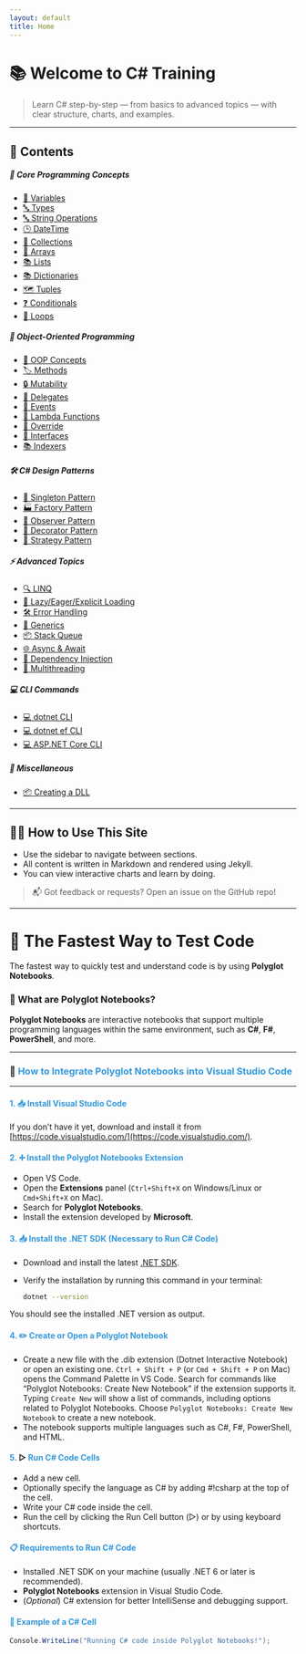 ```yaml
---
layout: default
title: Home
---
```


# 📚 Welcome to C# Training

> Learn C# step-by-step — from basics to advanced topics — with clear structure, charts, and examples.

---

## 📖 Contents

<div class="row row-cols-1 row-cols-md-2 row-cols-lg-3 g-4">

  <!-- Core Programming Concepts -->
  <div class="col">
    <div class="card h-100 border-0 shadow-sm">
      <div class="card-body">
        <h5 class="card-title">🧠 Core Programming Concepts</h5>
        <ul class="list-unstyled mb-0">
          <li><a class="nav-link p-0" href="{{ site.baseurl }}/Variables">🔢 Variables</a></li>
          <li><a class="nav-link p-0" href="{{ site.baseurl }}/Types">🔤 Types</a></li>
          <li><a class="nav-link p-0" href="{{ site.baseurl }}/Strings">🔤 String Operations</a></li>
          <li><a class="nav-link p-0" href="{{ site.baseurl }}/DateTime">🕒 DateTime</a></li>
          <li><a class="nav-link p-0" href="{{ site.baseurl }}/Collections">🧺 Collections</a></li>
          <li><a class="nav-link p-0" href="{{ site.baseurl }}/Arrays">🧱 Arrays</a></li>
          <li><a class="nav-link p-0" href="{{ site.baseurl }}/Lists">📚 Lists</a></li>
          <li><a class="nav-link p-0" href="{{ site.baseurl }}/Dictionaries">📚 Dictionaries</a></li>
          <li><a class="nav-link p-0" href="{{ site.baseurl }}/Tuples">🗺️ Tuples</a></li>
          <li><a class="nav-link p-0" href="{{ site.baseurl }}/Conditionals">❓ Conditionals</a></li>
          <li><a class="nav-link p-0" href="{{ site.baseurl }}/Loops">🔄 Loops</a></li>
        </ul>
      </div>
    </div>
  </div>

  <!-- Object-Oriented Programming -->
  <div class="col">
    <div class="card h-100 border-0 shadow-sm">
      <div class="card-body">
        <h5 class="card-title">🧠 Object-Oriented Programming</h5>
        <ul class="list-unstyled mb-0">
          <li><a class="nav-link p-0" href="{{ site.baseurl }}/Object-Oriented-Programming">🔑 OOP Concepts</a></li>
          <li><a class="nav-link p-0" href="{{ site.baseurl }}/Methods">🏷️ Methods</a></li>
          <li><a class="nav-link p-0" href="{{ site.baseurl }}/Mutability">🔒 Mutability</a></li>
          <li><a class="nav-link p-0" href="{{ site.baseurl }}/Delegates">🧠 Delegates</a></li>
          <li><a class="nav-link p-0" href="{{ site.baseurl }}/Events">📢 Events</a></li>
          <li><a class="nav-link p-0" href="{{ site.baseurl }}/Lambda-Functions">🧠 Lambda Functions</a></li>
          <li><a class="nav-link p-0" href="{{ site.baseurl }}/Override">📘 Override</a></li>
          <li><a class="nav-link p-0" href="{{ site.baseurl }}/Interfaces">📘 Interfaces</a></li>
          <li><a class="nav-link p-0" href="{{ site.baseurl }}/Indexers">📚 Indexers</a></li>
        </ul>
      </div>
    </div>
  </div>

  <!-- Design Patterns -->
  <div class="col">
    <div class="card h-100 border-0 shadow-sm">
      <div class="card-body">
        <h5 class="card-title">🛠️ C# Design Patterns</h5>
        <ul class="list-unstyled mb-0">
          <li><a class="nav-link p-0" href="{{ site.baseurl }}/Singleton-Pattern">🔑 Singleton Pattern</a></li>
          <li><a class="nav-link p-0" href="{{ site.baseurl }}/Factory-Pattern">🏭 Factory Pattern</a></li>
          <li><a class="nav-link p-0" href="{{ site.baseurl }}/Observer-Pattern">👀 Observer Pattern</a></li>
          <li><a class="nav-link p-0" href="{{ site.baseurl }}/Decorator-Pattern">🎨 Decorator Pattern</a></li>
          <li><a class="nav-link p-0" href="{{ site.baseurl }}/Strategy-Pattern">🧠 Strategy Pattern</a></li>
        </ul>
      </div>
    </div>
  </div>

  <!-- Advanced Topics -->
  <div class="col">
    <div class="card h-100 border-0 shadow-sm">
      <div class="card-body">
        <h5 class="card-title">⚡ Advanced Topics</h5>
        <ul class="list-unstyled mb-0">
          <li><a class="nav-link p-0" href="{{ site.baseurl }}/LINQ">🔍 LINQ</a></li>
          <li><a class="nav-link p-0" href="{{ site.baseurl }}/Lazy-Eager-Explicit-Loading">🔄 Lazy/Eager/Explicit Loading</a></li>
          <li><a class="nav-link p-0" href="{{ site.baseurl }}/Error-Handling">🛠 Error Handling</a></li>
          <li><a class="nav-link p-0" href="{{ site.baseurl }}/Generics">🧠 Generics</a></li>
          <li><a class="nav-link p-0" href="{{ site.baseurl }}/Stack-Queue">📦 Stack Queue</a></li>
          <li><a class="nav-link p-0" href="{{ site.baseurl }}/Async-Await">🌐 Async & Await</a></li>
          <li><a class="nav-link p-0" href="{{ site.baseurl }}/Dependency-Injection">🔧 Dependency Injection</a></li>
          <li><a class="nav-link p-0" href="{{ site.baseurl }}/Multithreading">🧵 Multithreading</a></li>
        </ul>
      </div>
    </div>
  </div>

  <!-- CLI Commands -->
  <div class="col">
    <div class="card h-100 border-0 shadow-sm">
      <div class="card-body">
        <h5 class="card-title">💻 CLI Commands</h5>
        <ul class="list-unstyled mb-0">
          <li><a class="nav-link p-0" href="{{ site.baseurl }}/CLI-Commands">💻 dotnet CLI</a></li>
          <li><a class="nav-link p-0" href="{{ site.baseurl }}/CLI-Commands-dotnet-ef">💻 dotnet ef CLI</a></li>
          <li><a class="nav-link p-0" href="{{ site.baseurl }}/CLI-Commands-ASP-NET-Core">💻 ASP.NET Core CLI</a></li>
        </ul>
      </div>
    </div>
  </div>

  <!-- Miscellaneous -->
  <div class="col">
    <div class="card h-100 border-0 shadow-sm">
      <div class="card-body">
        <h5 class="card-title">🧩 Miscellaneous</h5>
        <ul class="list-unstyled mb-0">
          <li><a class="nav-link p-0" href="{{ site.baseurl }}/Creating-a-DLL">📦 Creating a DLL</a></li>
        </ul>
      </div>
    </div>
  </div>

</div>


---

## 👨‍💻 How to Use This Site

- Use the sidebar to navigate between sections.
- All content is written in Markdown and rendered using Jekyll.
- You can view interactive charts and learn by doing.

> 📬 Got feedback or requests? Open an issue on the GitHub repo!

---

# 🚀 The Fastest Way to Test Code
The fastest way to quickly test and understand code is by using **Polyglot Notebooks**.




### 📓 What are Polyglot Notebooks?

**Polyglot Notebooks** are interactive notebooks that support multiple programming languages within the same environment, such as **C#**, **F#**, **PowerShell**, and more.

---
### 🔗 <span style="color:#3498db">How to Integrate Polyglot Notebooks into Visual Studio Code</span>
---
#### <span style="color:#3498db">1. 📥 Install Visual Studio Code</span>

If you don’t have it yet, download and install it from [https://code.visualstudio.com/](https://code.visualstudio.com/).

#### <span style="color:#3498db">2. ➕ Install the Polyglot Notebooks Extension</span>

- Open VS Code.
- Open the **Extensions** panel (`Ctrl+Shift+X` on Windows/Linux or `Cmd+Shift+X` on Mac).
- Search for **Polyglot Notebooks**.
- Install the extension developed by **Microsoft**.

#### <span style="color:#3498db">3. 📥 Install the .NET SDK (Necessary to Run C# Code)</span>

- Download and install the latest [.NET SDK](https://dotnet.microsoft.com/en-us/download).
- Verify the installation by running this command in your terminal:

  ```bash
  dotnet --version
  ```
You should see the installed .NET version as output.

#### <span style="color:#3498db">4. ✏️ Create or Open a Polyglot Notebook</span>

- Create a new file with the .dib extension (Dotnet Interactive Notebook) or open an existing one.
  `Ctrl + Shift + P` (or `Cmd + Shift + P` on Mac) opens the Command Palette in VS Code. Search for commands like “Polyglot Notebooks: Create New Notebook” if the extension supports it. Typing `Create New` will show a list of commands, including options related to Polyglot Notebooks. Choose `Polyglot Notebooks: Create New Notebook` to create a new notebook.
- The notebook supports multiple languages such as C#, F#, PowerShell, and HTML.

#### <span style="color:#3498db">5.</span> ▷ <span style="color:#3498db">Run C# Code Cells</span>
- Add a new cell.
- Optionally specify the language as C# by adding #!csharp at the top of the cell.
- Write your C# code inside the cell.
- Run the cell by clicking the Run Cell button (▷) or by using keyboard shortcuts.

#### <span style="color:#3498db">📋 Requirements to Run C# Code</span>

- Installed .NET SDK on your machine (usually .NET 6 or later is recommended).
- **Polyglot Notebooks** extension in Visual Studio Code.
- (_Optional_) C# extension for better IntelliSense and debugging support.

#### <span style="color:#3498db">📝 Example of a C# Cell</span>
```csharp
Console.WriteLine("Running C# code inside Polyglot Notebooks!");
```
